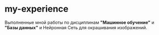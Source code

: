 # my-experience
Выполненные мной работы по дисциплинам **"Машинное обучение"** и **"Базы данных"** и Нейронная Сеть для окрашивания изображений.
